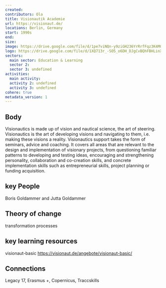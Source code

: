 ```yaml
---
created:
contributors: Ola
title: Visionautik Academie
url: https://visionaut.de/
locations: Berlin, Germany
start: 1990s
end: 
size: 
image: https://drive.google.com/file/d/1pe7viNQn-y9ziGH236YrRrfFqz3K4MG8/view?usp=drive_link
logo: https://drive.google.com/file/d/1XQ713r_-SO5_o6DH_DJgCvBQhFBHLinX/view?usp=drive_link
sectors:
  main sector: Education & Learning
  sector 2: 
  sector 3: undefined
activities: 
  main activity: 
  activity 2: undefined
  activity 3: undefined
cohere: true
metadata_version: 1
---
```



## Body

Visionautics is made up of vision and nautical science, the art of steering. Visionautics is the art of developing visions and navigating to them, i.e. making these visions a reality. Visionautics support takes the form of seminars, advice and coaching. It covers all areas that are relevant to the design and implementation of visionary projects, from questioning familiar patterns to developing and testing ideas, encouraging and strengthening personality, collaboration and co-creation skills, and concrete implementation skills such as entrepreneurial skills, project planning or funding acquisition.

## key People

Boris Goldammer and Jutta Goldammer

## Theory of change

transformation processes 

## key learning resources

visionaut-basic
https://visionaut.de/angebote/visionaut-basic/

## Connections

Legacy 17, Erasmus +, Copernicus, Traccskills


